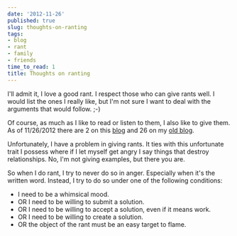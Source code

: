 ```yaml
---
date: '2012-11-26'
published: true
slug: thoughts-on-ranting
tags:
- blog
- rant
- family
- friends
time_to_read: 1
title: Thoughts on ranting
---
```


I'll admit it, I love a good rant. I respect those who can give rants
well. I would list the ones I really like, but I'm not sure I want to
deal with the arguments that would follow. ;-)

Of course, as much as I like to read or listen to them, I also like to
give them. As of 11/26/2012 there are 2 on this
[blog](/tag/rant.html) and 26 on my [old
blog](https://pydanny.blogspot.com/search/label/rant).

Unfortunately, I have a problem in giving rants. It ties with this
unfortunate trait I possess where if I let myself get angry I say things
that destroy relationships. No, I'm not giving examples, but there you
are.

So when I do rant, I try to never do so in anger. Especially when it's
the written word. Instead, I try to do so under one of the following
conditions:

-   I need to be a whimsical mood.
-   OR I need to be willing to submit a solution.
-   OR I need to be willing to accept a solution, even if it means work.
-   OR I need to be willing to create a solution.
-   OR the object of the rant must be an easy target to flame.
